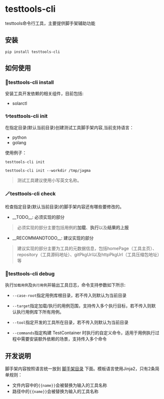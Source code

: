 # testtools-cli
testtools命令行工具，主要提供脚手架辅助功能

## 安装

```shell
pip install testtools-cli
```

## 如何使用

### 💾testtools-cli install

安装工具开发依赖的相关组件，目前包括:

- solarctl

### ✨testtools-cli init

在指定目录(默认当前目录)创建测试工具脚手架内容,当前支持语言：

- python
- golang

使用例子：

```shell
testtools-cli init
```

```shell
testtools-cli init --workdir /tmp/jagma
```

> 测试工具建议使用小写英文名称。

### 🪄testtools-cli check

检查指定目录(默认当前目录)的脚手架内容还有哪些要修改的。

- \_\_TODO\_\_: 必须实现的部分

> 必须实现的部分主要包括用例的**加载**、**执行**以及**结果的上报**

- \_\_RECOMMANDTODO\_\_: 建议实现的部分

> 建议实现的部分主要为工具的元数据信息，包括homePage（工具主页）、repository（工具源码地址）、gitPkgUrl以及httpPkgUrl（工具压缩包地址）等

### 🐞testtools-cli debug

执行`加载用例`及`执行用例`并输出工具日志，命令支持参数如下所示:

- `--case-root`指定用例库根目录，若不传入则默认为当前目录

- `--target`指定加载/执行的用例范围，支持传入多个执行目标，若不传入则默认执行用例库下所有用例。

- `--tool`指定开发的工具所在目录，若不传入则默认为当前目录

- `--commands`指定构建 TestContainer 时执行的自定义命令，适用于用例执行过程中需要安装额外依赖的场景，支持传入多个命令

## 开发说明

脚手架内容按照语言统一放到 [脚手架目录](./src/testtools_cli/generator/scaffold) 下面。模板语言使用Jinja2，只有2条简单规则：

- 文件内容中的`{{name}}`会被替换为输入的工具名称
- 路径中的`{{name}}`会被替换为输入的工具名称